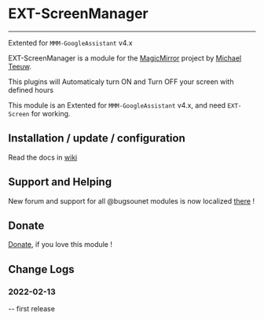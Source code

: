 # EXT-ScreenManager
---
Extented for `MMM-GoogleAssistant` v4.x

EXT-ScreenManager is a module for the [MagicMirror](https://github.com/MichMich/MagicMirror) project by [Michael Teeuw](https://github.com/MichMich).<br>

This plugins will Automaticaly turn ON and Turn OFF your screen with defined hours

This module is an Extented for `MMM-GoogleAssistant` v4.x, and need `EXT-Screen` for working.<br>

## Installation / update / configuration

Read the docs in [wiki](https://wiki.bugsounet.fr/EXT-ScreenManager)

## Support and Helping
New forum and support for all @bugsounet modules is now localized [there](https://forum.bugsounet.fr) !
 
## Donate
 [Donate](https://www.paypal.com/cgi-bin/webscr?cmd=_s-xclick&hosted_button_id=TTHRH94Y4KL36&source=url), if you love this module !

## Change Logs

### 2022-02-13
   -- first release

